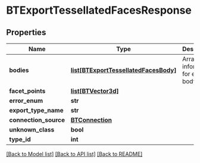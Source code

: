 # BTExportTessellatedFacesResponse

## Properties
Name | Type | Description | Notes
------------ | ------------- | ------------- | -------------
**bodies** | [**list[BTExportTessellatedFacesBody]**](BTExportTessellatedFacesBody.md) | Array of information for each body. | [optional] 
**facet_points** | [**list[BTVector3d]**](BTVector3d.md) |  | [optional] 
**error_enum** | **str** |  | [optional] 
**export_type_name** | **str** |  | [optional] 
**connection_source** | [**BTConnection**](BTConnection.md) |  | [optional] 
**unknown_class** | **bool** |  | [optional] 
**type_id** | **int** |  | [optional] 

[[Back to Model list]](../README.md#documentation-for-models) [[Back to API list]](../README.md#documentation-for-api-endpoints) [[Back to README]](../README.md)


